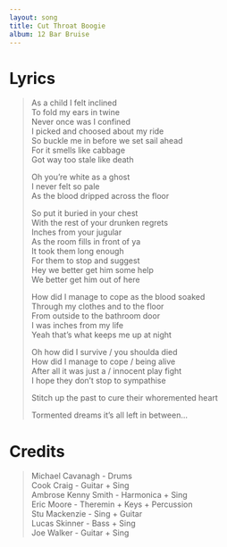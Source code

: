 ```yaml
---
layout: song
title: Cut Throat Boogie
album: 12 Bar Bruise
---
```


# Lyrics

> As a child I felt inclined   
> To fold my ears in twine   
> Never once was I confined   
> I picked and choosed about my ride   
> So buckle me in before we set sail ahead   
> For it smells like cabbage   
> Got way too stale like death   
>    
> Oh you’re white as a ghost   
> I never felt so pale   
> As the blood dripped across the floor   
>    
> So put it buried in your chest   
> With the rest of your drunken regrets   
> Inches from your jugular   
> As the room fills in front of ya   
> It took them long enough   
> For them to stop and suggest   
> Hey we better get him some help   
> We better get him out of here   
>    
> How did I manage to cope as the blood soaked   
> Through my clothes and to the floor   
> From outside to the bathroom door   
> I was inches from my life   
> Yeah that’s what keeps me up at night   
>    
> Oh how did I survive / you shoulda died   
> How did I manage to cope / being alive   
> After all it was just a / innocent play fight   
> I hope they don’t stop to sympathise   
>    
> Stitch up the past to cure their whoremented heart   
>    
> Tormented dreams it’s all left in between...   


# Credits

> Michael Cavanagh - Drums  
> Cook Craig - Guitar + Sing  
> Ambrose Kenny Smith - Harmonica + Sing  
> Eric Moore - Theremin + Keys + Percussion  
> Stu Mackenzie - Sing + Guitar  
> Lucas Skinner - Bass + Sing  
> Joe Walker - Guitar + Sing  
